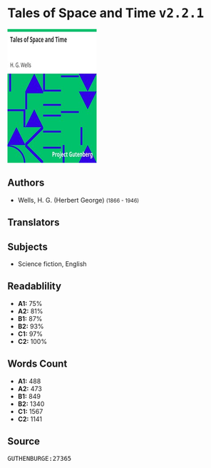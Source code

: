 # Tales of Space and Time <kbd>v2.2.1</kbd>

![](./cover.medium.jpg "")

## Authors


 - Wells, H. G. (Herbert George) <small>(1866 - 1946)</small>

## Translators



## Subjects


 - Science fiction, English

## Readablility


 - **A1:** 75%
 - **A2:** 81%
 - **B1:** 87%
 - **B2:** 93%
 - **C1:** 97%
 - **C2:** 100%

## Words Count


 - **A1:** 488
 - **A2:** 473
 - **B1:** 849
 - **B2:** 1340
 - **C1:** 1567
 - **C2:** 1141

## Source


<kbd>GUTHENBURGE:27365</kbd>
